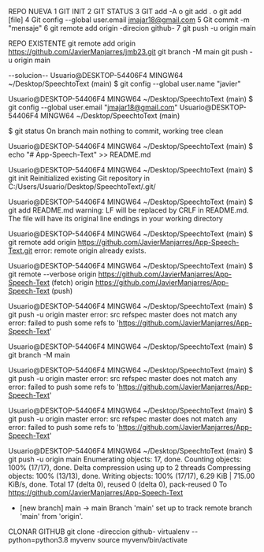 REPO NUEVA
1 GIT INIT
2 GIT STATUS
3 GIT add -A  o  git add .  o  git add [file]
4 Git config --global user.email jmajar18@gmail.com
5 Git commit -m "mensaje"
6 git remote add origin -direcion github-
7 git push -u origin main

REPO EXISTENTE
git remote add origin https://github.com/JavierManjarres/jmb23.git
git branch -M main
git push -u origin main

--solucion--
Usuario@DESKTOP-54406F4 MINGW64 ~/Desktop/SpeechtoText (main)
$ git config --global user.name "javier"

Usuario@DESKTOP-54406F4 MINGW64 ~/Desktop/SpeechtoText (main)
$ git config --global user.email "jmajar18@gmail.com"
Usuario@DESKTOP-54406F4 MINGW64 ~/Desktop/SpeechtoText (main)

$ git status
On branch main
nothing to commit, working tree clean

Usuario@DESKTOP-54406F4 MINGW64 ~/Desktop/SpeechtoText (main)
$ echo "# App-Speech-Text" >> README.md

Usuario@DESKTOP-54406F4 MINGW64 ~/Desktop/SpeechtoText (main)
$ git init
Reinitialized existing Git repository in C:/Users/Usuario/Desktop/SpeechtoText/.git/

Usuario@DESKTOP-54406F4 MINGW64 ~/Desktop/SpeechtoText (main)
$ git add README.md
warning: LF will be replaced by CRLF in README.md.
The file will have its original line endings in your working directory

Usuario@DESKTOP-54406F4 MINGW64 ~/Desktop/SpeechtoText (main)
$ git remote add origin https://github.com/JavierManjarres/App-Speech-Text.git
error: remote origin already exists.

Usuario@DESKTOP-54406F4 MINGW64 ~/Desktop/SpeechtoText (main)
$ git remote --verbose
origin  https://github.com/JavierManjarres/App-Speech-Text (fetch)
origin  https://github.com/JavierManjarres/App-Speech-Text (push)

Usuario@DESKTOP-54406F4 MINGW64 ~/Desktop/SpeechtoText (main)
$ git push -u origin master
error: src refspec master does not match any
error: failed to push some refs to 'https://github.com/JavierManjarres/App-Speech-Text'

Usuario@DESKTOP-54406F4 MINGW64 ~/Desktop/SpeechtoText (main)
$ git branch -M main

Usuario@DESKTOP-54406F4 MINGW64 ~/Desktop/SpeechtoText (main)
$ git push -u origin master
error: src refspec master does not match any
error: failed to push some refs to 'https://github.com/JavierManjarres/App-Speech-Text'

Usuario@DESKTOP-54406F4 MINGW64 ~/Desktop/SpeechtoText (main)
$ git push -u origin master
error: src refspec master does not match any
error: failed to push some refs to 'https://github.com/JavierManjarres/App-Speech-Text'

Usuario@DESKTOP-54406F4 MINGW64 ~/Desktop/SpeechtoText (main)
$ git push -u origin main
Enumerating objects: 17, done.
Counting objects: 100% (17/17), done.
Delta compression using up to 2 threads
Compressing objects: 100% (13/13), done.
Writing objects: 100% (17/17), 6.29 KiB | 715.00 KiB/s, done.
Total 17 (delta 0), reused 0 (delta 0), pack-reused 0
To https://github.com/JavierManjarres/App-Speech-Text
 * [new branch]      main -> main
Branch 'main' set up to track remote branch 'main' from 'origin'.


CLONAR GITHUB
git clone -direccion github-
virtualenv --python=python3.8 myvenv
source myvenv/bin/activate
